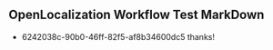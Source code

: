 ## OpenLocalization Workflow Test MarkDown
* 6242038c-90b0-46ff-82f5-af8b34600dc5 thanks!

<!--HONumber=Jul16_HO4-->


